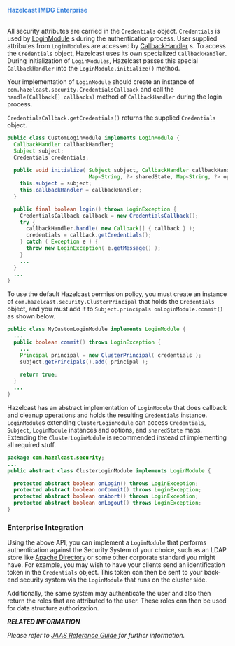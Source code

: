 
<font color="#3981DB">**Hazelcast IMDG Enterprise**</font>
<br></br>


All security attributes are carried in the `Credentials` object. `Credentials` is used by <a href="http://docs.oracle.com/javase/7/docs/api/javax/security/auth/spi/LoginModule.html" target="_blank">LoginModule</a> s during the authentication process. User supplied attributes from `LoginModule`s are accessed by <a href="http://docs.oracle.com/javase/7/docs/api/javax/security/auth/callback/CallbackHandler.html" target="_blank">CallbackHandler</a> s. To access the `Credentials` object, Hazelcast uses its own specialized `CallbackHandler`. During initialization of `LoginModules`, Hazelcast passes this special `CallbackHandler` into the `LoginModule.initialize()` method.

Your implementation of `LoginModule` should create an instance of `com.hazelcast.security.CredentialsCallback` and call the `handle(Callback[] callbacks)` method of `CallbackHandler` during the login process. 

`CredentialsCallback.getCredentials()` returns the supplied `Credentials` object.

```java
public class CustomLoginModule implements LoginModule {
  CallbackHandler callbackHandler;
  Subject subject;
  Credentials credentials;
    
  public void initialize( Subject subject, CallbackHandler callbackHandler,
                          Map<String, ?> sharedState, Map<String, ?> options ) {
    this.subject = subject;
    this.callbackHandler = callbackHandler;
  }

  public final boolean login() throws LoginException {
    CredentialsCallback callback = new CredentialsCallback();
    try {
      callbackHandler.handle( new Callback[] { callback } );
      credentials = callback.getCredentials();
    } catch ( Exception e ) {
      throw new LoginException( e.getMessage() );
    }
    ...
  }
  ...
}
```

To use the default Hazelcast permission policy, you must create an instance of `com.hazelcast.security.ClusterPrincipal` that holds the `Credentials` object, and you must add it to `Subject.principals onLoginModule.commit()` as shown below.

```java
public class MyCustomLoginModule implements LoginModule {
  ...
  public boolean commit() throws LoginException {
    ...
    Principal principal = new ClusterPrincipal( credentials );
    subject.getPrincipals().add( principal );
        
    return true;
  }
  ...
}
```

Hazelcast has an abstract implementation of `LoginModule` that does callback and cleanup operations and holds the resulting `Credentials` instance. `LoginModule`s extending `ClusterLoginModule` can access `Credentials`, `Subject`, `LoginModule` instances and options, and `sharedState` maps. Extending the `ClusterLoginModule` is recommended instead of implementing all required stuff.

```java
package com.hazelcast.security;
...
public abstract class ClusterLoginModule implements LoginModule {

  protected abstract boolean onLogin() throws LoginException;
  protected abstract boolean onCommit() throws LoginException;
  protected abstract boolean onAbort() throws LoginException;
  protected abstract boolean onLogout() throws LoginException;
}
```


### Enterprise Integration

Using the above API, you can implement a `LoginModule` that performs authentication against the Security System of your choice, such as an LDAP store like <a href="https://directory.apache.org/" target="_blank">Apache Directory</a> or some other corporate standard you might have. For example, you may wish to have your clients send an identification token in the `Credentials` object. This token can then be sent to your back-end security system via the `LoginModule` that runs on the cluster side.

Additionally, the same system may authenticate the user and also then return the roles that are attributed to the user. These roles can then be used for data structure authorization. 

***RELATED INFORMATION***

*Please refer to <a href="http://docs.oracle.com/javase/7/docs/technotes/guides/security/jaas/JAASRefGuide.html" target="_blank">JAAS Reference Guide</a> for further information.*